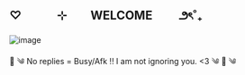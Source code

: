 ## ♡   ⊹  WELCOME   ౨ৎ˚₊ 

![image](https://github.com/user-attachments/assets/f6cd1b62-023d-4836-9b07-e8e52889a7c8)



🌼 ༄ No replies = Busy/Afk !! I am not ignoring you. <3 ༄ 🌼
༄ 
